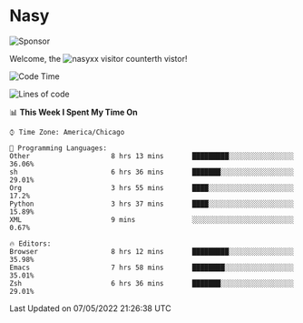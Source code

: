 # Nasy

<!--
<p align="center">
<img height="200" src="https://github-readme-stats.vercel.app/api?username=nasyxx&count_private=true&show_icons=true&theme=dracula&include_all_commits=true"/>
<img height="200" src="https://github-readme-stats.vercel.app/api/top-langs/?username=nasyxx&theme=dracula&hide=html,jupyter+notebook&count_private=true&show_icons=true"/>
</p>

  
----------------
-->

![Sponsor](https://img.shields.io/static/v1.svg?label=Sponsor&message=%E2%9D%A4&logo=GitHub&style=flat&color=pink)
 
Welcome, the ![nasyxx visitor counter](https://count.getloli.com/get/@nasyxx?theme=rule34)th vistor!
 
<!--START_SECTION:waka-->
![Code Time](http://img.shields.io/badge/Code%20Time-2%2C324%20hrs%2033%20mins-blue)

![Lines of code](https://img.shields.io/badge/From%20Hello%20World%20I%27ve%20Written-5%20Million%20lines%20of%20code-blue)

📊 **This Week I Spent My Time On** 

```text
⌚︎ Time Zone: America/Chicago

💬 Programming Languages: 
Other                    8 hrs 13 mins       █████████░░░░░░░░░░░░░░░░   36.06% 
sh                       6 hrs 36 mins       ███████░░░░░░░░░░░░░░░░░░   29.01% 
Org                      3 hrs 55 mins       ████░░░░░░░░░░░░░░░░░░░░░   17.2% 
Python                   3 hrs 37 mins       ████░░░░░░░░░░░░░░░░░░░░░   15.89% 
XML                      9 mins              ░░░░░░░░░░░░░░░░░░░░░░░░░   0.67%

🔥 Editors: 
Browser                  8 hrs 12 mins       █████████░░░░░░░░░░░░░░░░   35.98% 
Emacs                    7 hrs 58 mins       ████████░░░░░░░░░░░░░░░░░   35.01% 
Zsh                      6 hrs 36 mins       ███████░░░░░░░░░░░░░░░░░░   29.01%

```


 Last Updated on 07/05/2022 21:26:38 UTC
<!--END_SECTION:waka-->

<!-- ![visitors](https://visitor-badge.laobi.icu/badge?page_id=nasyxx.nasyxx) -->
